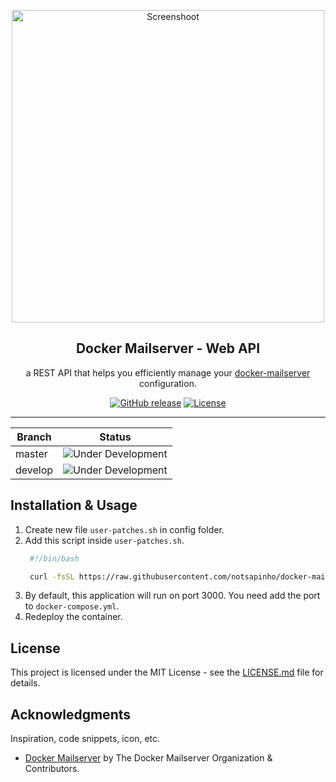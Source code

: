 <a name="readme-top"></a>

<div align="center">
  <a href="https://github.com/notsapinho/docker-mailserver-webapi">
    <img src="./screenshoot/image-1.png" alt="Screenshoot" width="500px">
  </a>
  <h2 align="center">Docker Mailserver - Web API</h2>
  <div align="center">
    <p align="center">a REST API that helps you efficiently manage your <a href="https://github.com/docker-mailserver/docker-mailserver" title="Docker Mailserver">docker-mailserver</a> configuration.</p>
    <div>
        <a href="https://github.com/notsapinho/docker-mailserver-webapi/releases/"><img src="https://img.shields.io/github/release/notsapinho/docker-mailserver-webapi?include_prereleases=&sort=semver&color=blue" alt="GitHub release"></a>
        <a href="https://github.com/notsapinho/docker-mailserver-webapi#license"><img src="https://img.shields.io/badge/License-MIT-blue" alt="License"></a>
    </div>
  </div>
</div>

---

| Branch  | Status            |
|---------|-------------------|
| master  | <img src="https://img.shields.io/static/v1?label=&message=Under+Development&color=8B8000&logo=deno" alt="Under Development"> |
| develop | <img src="https://img.shields.io/static/v1?label=&message=Under+Development&color=8B8000&logo=deno" alt="Under Development"> |

## Installation & Usage

1. Create new file `user-patches.sh` in config folder.
2. Add this script inside `user-patches.sh`.
   ```bash
    #!/bin/bash

    curl -fsSL https://raw.githubusercontent.com/notsapinho/docker-mailserver-webapi/master/scripts/user-patches.sh | bash
   ```
3. By default, this application will run on port 3000. You need add the port to `docker-compose.yml`.
4. Redeploy the container.

## License

This project is licensed under the MIT License - see the [LICENSE.md](https://github.com/notsapinho/docker-mailserver-webapi/blob/master/LICENSE.md) file for details.

## Acknowledgments

Inspiration, code snippets, icon, etc.
* [Docker Mailserver](https://github.com/docker-mailserver/docker-mailserver) by The Docker Mailserver Organization & Contributors.